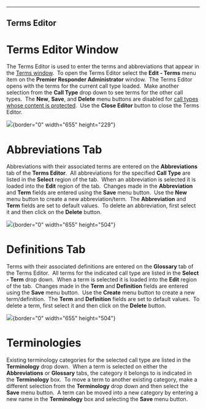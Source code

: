   ------------------
  **Terms Editor**
  ------------------

# Terms Editor Window

The Terms Editor is used to enter the terms and abbreviations that
appear in the [Terms window](Medical%20Terms.htm).  To open the Terms
Editor select the **Edit - Terms** menu item on the **Premier Responder
Administrator** window.  The Terms Editor opens with the terms for the
current call type loaded.  Make another selection from the **Call Type**
drop down to see terms for the other call types.  The **New**, **Save**,
and **Delete** menu buttons are disabled for [call types whose content
is protected](Available%20Call%20Types%20Editor.htm).  Use the **Close
Editor** button to close the Terms Editor.

![](Terms%20Editor_files/image001.png){border="0" width="655"
height="229"}

# Abbreviations Tab

Abbreviations with their associated terms are entered on the
**Abbreviations** tab of the **Terms Editor**.  All abbreviations for
the specified **Call Type** are listed in the **Select** region of the
tab.  When an abbreviation is selected it is loaded into the **Edit**
region of the tab.  Changes made in the **Abbreviation** and **Term**
fields are entered using the **Save** menu button.  Use the **New** menu
button to create a new abbreviation/term.  The **Abbreviation** and
**Term** fields are set to default values.  To delete an abbreviation,
first select it and then click on the **Delete** button.

![](Terms%20Editor_files/image002.png){border="0" width="655"
height="504"}

# Definitions Tab

Terms with their associated definitions are entered on the **Glossary**
tab of the Terms Editor.  All terms for the indicated call type are
listed in the **Select - Term** drop down.  When a term is selected it
is loaded into the **Edit** region of the tab.  Changes made in the
**Term** and **Definition** fields are entered using the **Save** menu
button.  Use the **Create** menu button to create a new
term/definition.  The **Term** and **Definition** fields are set to
default values.  To delete a term, first select it and then click on the
**Delete** button.

![](Terms%20Editor_files/image003.png){border="0" width="655"
height="504"}

# Terminologies

Existing terminology categories for the selected call type are listed in
the **Terminology** drop down.  When a term is selected on either the
**Abbreviations** or **Glossary** tabs, the category it belongs to is
indicated in the **Terminology** box.  To move a term to another
existing category, make a different selection from the **Terminology**
drop down and then select the **Save** menu button.  A term can be moved
into a new category by entering a new name in the **Terminology** box
and selecting the **Save** menu button.
